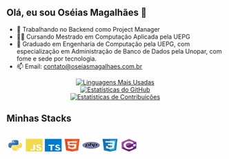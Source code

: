 ## Olá, eu sou Oséias Magalhães 👋

- 🔭 Trabalhando no Backend como Project Manager
- 👨‍🎓 Cursando Mestrado em Computação Aplicada pela UEPG
- 💬 Graduado em Engenharia de Computação pela UEPG, com especialização em Administração de Banco de Dados pela Unopar, com fome e sede por tecnologia.
- 📫 Email: contato@oseiasmagalhaes.com.br

<div align="center">
  <a href="https://github.com/osmagal">
    <img src="https://github-readme-stats.vercel.app/api/top-langs/?username=osmagal&layout=compact&hide_title=true&hide_border=true&bg_color=0d1117&title_color=007bff&text_color=ffffff&icon_color=007bff" alt="Linguagens Mais Usadas" />
    </br>
    <img src="https://github-readme-stats.vercel.app/api?username=osmagal&show_icons=true&hide_title=true&hide_border=true&bg_color=0d1117&title_color=007bff&text_color=ffffff&icon_color=007bff" alt="Estatísticas do GitHub" />
    </br>
    <img src="https://github-readme-streak-stats.herokuapp.com/?user=osmagal&hide_title=true&hide_border=true&background=0d1117&currStreakNum=007bff&currStreakLabel=ffffff&border=0d1117&stroke=0d1117&ring=007bff&fire=007bff&sideNums=ffffff&sideLabels=ffffff&dates=ffffff" alt="Estatísticas de Contribuições" />
  </a>
</div>

## Minhas Stacks
<div style="display: inline_block"><br>
  <img align="center" alt="OsMagal-Python" height="30" width="40" src="https://raw.githubusercontent.com/devicons/devicon/master/icons/python/python-original.svg">
  <img align="center" alt="OsMagal-Js" height="30" width="40" src="https://raw.githubusercontent.com/devicons/devicon/master/icons/javascript/javascript-plain.svg">
  <img align="center" alt="OsMagal-Ts" height="30" width="40" src="https://raw.githubusercontent.com/devicons/devicon/master/icons/typescript/typescript-plain.svg">
  <img align="center" alt="OsMagal-HTML" height="30" width="40" src="https://raw.githubusercontent.com/devicons/devicon/master/icons/html5/html5-original.svg">
  <img align="center" alt="OsMagal-PHP" height="30" width="40" src="https://raw.githubusercontent.com/devicons/devicon/master/icons/php/php-original.svg">
  <img align="center" alt="OsMagal-CSS" height="30" width="40" src="https://raw.githubusercontent.com/devicons/devicon/master/icons/css3/css3-original.svg">
  <img align="center" alt="OsMagal-Csharp" height="30" width="40" src="https://raw.githubusercontent.com/devicons/devicon/master/icons/csharp/csharp-original.svg">
</div>
